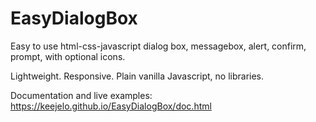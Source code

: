 # EasyDialogBox

Easy to use html-css-javascript dialog box, messagebox, alert, confirm, prompt, with optional icons.

Lightweight. Responsive. Plain vanilla Javascript, no libraries.

Documentation and live examples: https://keejelo.github.io/EasyDialogBox/doc.html

